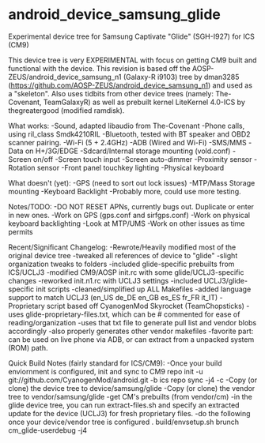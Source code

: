 android_device_samsung_glide
============================

Experimental device tree for Samsung Captivate "Glide" (SGH-I927) for ICS (CM9)

This device tree is very EXPERIMENTAL with focus on getting CM9 built and functional with the device.
This revision is based off the AOSP-ZEUS/android_device_samsung_n1 (Galaxy-R i9103) tree by 
dman3285 (https://github.com/AOSP-ZEUS/android_device_samsung_n1) and used as a "skeleton".  Also uses 
tidbits from other device trees (namely: The-Covenant, TeamGalaxyR) as well as prebuilt kernel 
LiteKernel 4.0-ICS by thegreatergood (modified ramdisk).

What works:
-Sound, adapted libaudio from The-Covenant
-Phone calls, using ril_class Smdk4210RIL
-Bluetooth, tested with BT speaker and OBD2 scanner pairing.
-Wi-Fi (5 + 2.4GHz)
-ADB (Wired and Wi-Fi)
-SMS/MMS
-Data on H+/3G/EDGE
-Sdcard/Internal storage mounting (vold.conf)
-Screen on/off
-Screen touch input
-Screen auto-dimmer
-Proximity sensor
-Rotation sensor
-Front panel touchkey lighting
-Physical keyboard

What doesn't (yet):
-GPS (need to sort out lock issues)
-MTP/Mass Storage mounting
-Keyboard Backlight
-Probably more, could use more testing.

Notes/TODO:
-DO NOT RESET APNs, currently bugs out.  Duplicate or enter in new ones.
-Work on GPS (gps.conf and sirfgps.conf)
-Work on physical keyboard backlighting
-Look at MTP/UMS
-Work on other issues as time permits

Recent/Significant Changelog:
-Rewrote/Heavily modified most of the original device tree
	-tweaked all references of device to "glide"
	-slight organization tweaks to folders
	-included glide-specific prebuilts from ICS/UCLJ3
	-modified CM9/AOSP init.rc with some glide/UCLJ3-specific changes
	-reworked init.n1.rc with UCLJ3 settings
	-included UCLJ3/glide-specific init scripts
	-cleaned/simplified up ALL Makefiles
	-added language support to match UCLJ3 (en_US de_DE en_GB es_ES fr_FR it_IT)
-Proprietary script based off CyanogenMod Skyrocket (TeamChopsticks)
	-uses glide-proprietary-files.txt, which can be # commented for ease of reading/organization
	-uses that txt file to generate pull list and vendor blobs accordingly
	-also properly generates other vendor makefiles
	-favorite part: can be used on live phone via ADB, or can extract from a unpacked system (ROM) path.
	
Quick Build Notes (fairly standard for ICS/CM9):
-Once your build enviornment is configured, init and sync to CM9
	repo init -u git://github.com/CyanogenMod/android.git -b ics
	repo sync -j4 -c
-Copy (or clone) the device tree to device/samsung/glide
-Copy (or clone) the vendor tree to vendor/samsung/glide
-get CM's prebuilts (from vendor/cm)
-in the glide device tree, you can run extract-files.sh and specify an extracted update for the device (UCLJ3) for fresh proprietary files.
-do the following once your device/vendor tree is configured
	. build/envsetup.sh
	brunch cm_glide-userdebug -j4
